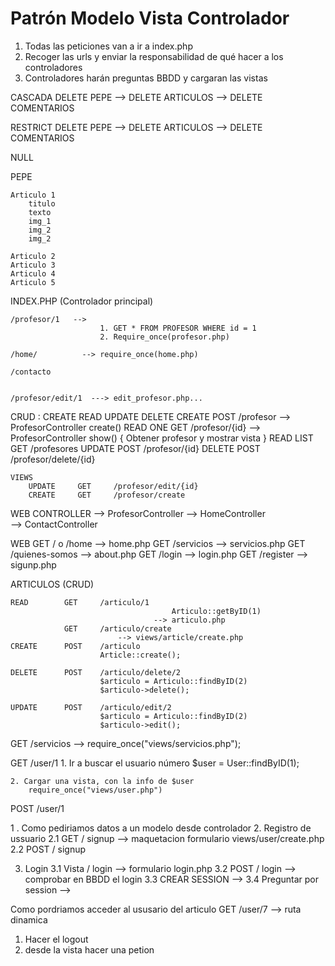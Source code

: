 # Patrón Modelo Vista Controlador

1. Todas las peticiones van a ir a index.php
2. Recoger las urls y enviar la responsabilidad de qué hacer a los controladores
3. Controladores harán preguntas BBDD y cargaran las vistas



CASCADA
    DELETE PEPE --> DELETE ARTICULOS 
                --> DELETE COMENTARIOS

RESTRICT
    DELETE PEPE --> DELETE ARTICULOS 
                --> DELETE COMENTARIOS   

NULL
    


PEPE

    Articulo 1
        titulo
        texto
        img_1
        img_2
        img_2

    Articulo 2
    Articulo 3
    Articulo 4
    Articulo 5









INDEX.PHP (Controlador principal)

    /profesor/1   -->
                        1. GET * FROM PROFESOR WHERE id = 1
                        2. Require_once(profesor.php)

    /home/          --> require_once(home.php)

    /contacto


    /profesor/edit/1  ---> edit_profesor.php...



CRUD : CREATE READ UPDATE DELETE
    CREATE          POST  /profesor                 --> ProfesorController create()
    READ ONE        GET   /profesor/{id}            --> ProfesorController show() 
                                                            { Obtener profesor y mostrar vista }
    READ LIST       GET   /profesores
    UPDATE          POST  /profesor/{id}
    DELETE          POST  /profesor/delete/{id}

    VIEWS
        UPDATE     GET     /profesor/edit/{id}
        CREATE     GET     /profesor/create



WEB CONTROLLER
    --> ProfesorController
    --> HomeController  
    --> ContactController 



WEB
    GET     / o /home       --> home.php
    GET     /servicios      --> servicios.php
    GET     /quienes-somos  --> about.php
    GET     /login          --> login.php
    GET     /register       --> sigunp.php

ARTICULOS  (CRUD)

    READ        GET     /articulo/1     
                                        Articulo::getByID(1)
                                    --> articulo.php
                GET     /articulo/create     
                            --> views/article/create.php
    CREATE      POST    /articulo
                        Article::create();

    DELETE      POST    /articulo/delete/2
                        $articulo = Articulo::findByID(2)
                        $articulo->delete();

    UPDATE      POST    /articulo/edit/2
                        $articulo = Articulo::findByID(2)
                        $articulo->edit();

 


GET     /servicios
        --> require_once("views/servicios.php");

GET     /user/1
    1. Ir a buscar el usuario número
        $user = User::findByID(1);

    2. Cargar una vista, con la info de $user
        require_once("views/user.php")
        
POST    /user/1


1 . Como pediriamos datos a un modelo desde controlador
2. Registro de ussuario
    2.1 GET / signup --> maquetacion formulario views/user/create.php
    2.2 POST / signup

3. Login
    3.1  Vista / login          --> formulario login.php
    3.2  POST / login           --> comprobar en BBDD el login
    3.3  CREAR SESSION          --> 
    3.4  Preguntar por session  --> 


Como pordriamos acceder al ususario del articulo
GET /user/7  --> ruta dinamica

1. Hacer el logout
2. desde la vista hacer una petion 











